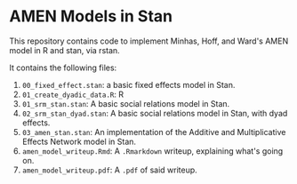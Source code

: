 # AMEN Models in Stan

This repository contains code to implement Minhas, Hoff, and Ward's AMEN model in R and stan, via rstan. 

It contains the following files:

1. `00_fixed_effect.stan`: a basic fixed effects model in Stan. 
2. `01_create_dyadic_data.R`: R 
3. `01_srm_stan.stan`: A basic social relations model in Stan.	
4. `02_srm_stan_dyad.stan`:  A basic social relations model in Stan, with dyad effects.
5. `03_amen_stan.stan`: An implementation of the Additive and Multiplicative Effects Network model in Stan. 
6. `amen_model_writeup.Rmd`: A `.Rmarkdown` writeup, explaining what's going on.
7. `amen_model_writeup.pdf`: A `.pdf` of said writeup.
